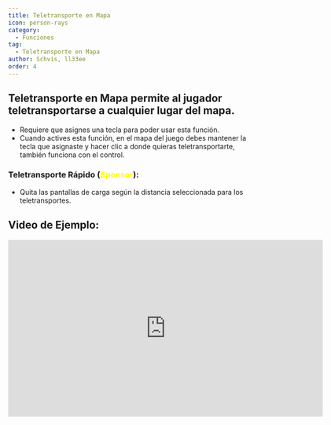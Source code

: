 ```yaml
---
title: Teletransporte en Mapa
icon: person-rays
category:
  - Funciones
tag:
  - Teletransporte en Mapa
author: Schvis, ll33ee
order: 4
---
```


## Teletransporte en Mapa permite al jugador teletransportarse a cualquier lugar del mapa.
- Requiere que asignes una tecla para poder usar esta función.
- Cuando actives esta función, en el mapa del juego debes mantener la tecla que asignaste y hacer clic a donde quieras teletransportarte, también funciona con el control.
### Teletransporte Rápido (<span style='color:yellow;'>Sponsor</span>):
- Quita las pantallas de carga según la distancia seleccionada para los teletransportes.

## Video de Ejemplo:

<div class="iframe-container"><iframe width="640" height="360" src="https://www.youtube.com/embed/Xm3mTEbIE9g?list=PL5eI1Tb64p56g27qfYk7VuFTz4FK6YrKa" title="Korepi - Map TP/Fast TP" frameborder="0" allow="accelerometer; autoplay; clipboard-write; encrypted-media; gyroscope; picture-in-picture; web-share" allowfullscreen></iframe></div>

